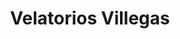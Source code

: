 ---
title: "Velatorios Villegas"
url: /toluca-de-lerdo/velatorios-villegas/
shop: directores de funerarias
---